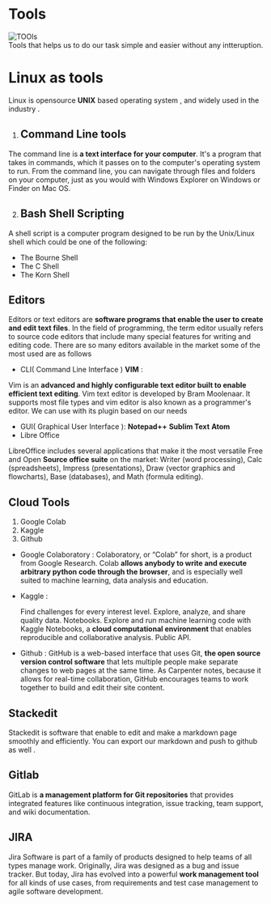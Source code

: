﻿# Tools 
![TOOls](https://revolution-computing.typepad.com/.a/6a010534b1db25970b01b7c926d776970b-800wi)<br>
Tools that helps us to do our task simple and easier without any intteruption.

# Linux  as tools
Linux is opensource **UNIX** based operating system , and widely used in the industry .


 1. ## Command Line tools

The command line is **a text interface for your computer**. It's a program that takes in commands, which it passes on to the computer's operating system to run. From the command line, you can navigate through files and folders on your computer, just as you would with Windows Explorer on Windows or Finder on Mac OS.

 2. ## Bash Shell Scripting
A shell script is a computer program designed to be run by the Unix/Linux shell which could be one of the following:

-   The Bourne Shell
-   The C Shell
-   The Korn Shell  
## Editors

Editors or text editors are **software programs that enable the user to create and edit text files**. In the field of programming, the term editor usually refers to source code editors that include many special features for writing and editing code.
There are so many editors available in the market some of the most used are as follows 

 - CLI( Command Line Interface )
**VIM** :
  
Vim is an **advanced and highly configurable text editor built to enable efficient text editing**. Vim text editor is developed by Bram Moolenaar. It supports most file types and vim editor is also known as a programmer's editor. We can use with its plugin based on our needs
 
 - GUI( Graphical User Interface ):
**Notepad++**
**Sublim Text**
**Atom**
- Libre Office  
  
LibreOffice includes several applications that make it the most versatile Free and Open **Source office suite** on the market: Writer (word processing), Calc (spreadsheets), Impress (presentations), Draw (vector graphics and flowcharts), Base (databases), and Math (formula editing).


## Cloud Tools

 1. Google Colab
2. Kaggle
3. Github 
- Google Colaboratory : 
Colaboratory, or “Colab” for short, is a product from Google Research. Colab **allows anybody to write and execute arbitrary python code through the browser**, and is especially well suited to machine learning, data analysis and education.

- Kaggle :
  
  Find challenges for every interest level. Explore, analyze, and share quality data. Notebooks.   Explore and run machine learning code with Kaggle Notebooks, a **cloud computational environment** that enables reproducible and collaborative analysis. Public API.

- Github :
GitHub is a web-based interface that uses Git, **the open source version control software** that lets multiple people make separate changes to web pages at the same time. As Carpenter notes, because it allows for real-time collaboration, GitHub encourages teams to work together to build and edit their site content.

## Stackedit 
Stackedit is software that enable to edit and make a markdown page smoothly and efficiently.
You can  export our markdown and push to github as well .

## Gitlab 
  
GitLab is **a management platform for Git repositories** that provides integrated features like continuous integration, issue tracking, team support, and wiki documentation.
## JIRA 
  
Jira Software is part of a family of products designed to help teams of all types manage work. Originally, Jira was designed as a bug and issue tracker. But today, Jira has evolved into a powerful **work management tool** for all kinds of use cases, from requirements and test case management to agile software development.











